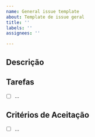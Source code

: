 ```yaml
---
name: General issue template
about: Template de issue geral
title: ''
labels: ''
assignees: ''

---
```


## Descrição

## Tarefas
- [ ] ...

## Critérios de Aceitação
- [ ] ...

